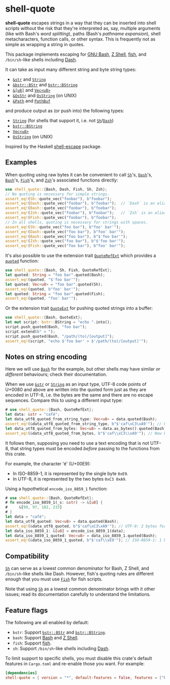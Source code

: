 <!--
    References; overridden in `src/lib.rs`.
    See https://linebender.org/blog/doc-include/.
 -->

[`&str`]: https://doc.rust-lang.org/stable/std/primitive.str.html
[`String`]: https://doc.rust-lang.org/stable/alloc/string/struct.String.html
[`bstr::BStr`]: https://docs.rs/bstr/latest/bstr/struct.BStr.html
[`bstr::BString`]: https://docs.rs/bstr/latest/bstr/struct.BString.html
[`slice`]: https://doc.rust-lang.org/stable/std/primitive.slice.html
[`Vec<u8>`]: https://doc.rust-lang.org/stable/std/vec/struct.Vec.html
[`OsStr`]: https://doc.rust-lang.org/stable/std/ffi/struct.OsStr.html
[`OsString`]: https://doc.rust-lang.org/stable/std/ffi/struct.OsString.html
[`Path`]: https://doc.rust-lang.org/stable/std/path/struct.Path.html
[`PathBuf`]: https://doc.rust-lang.org/stable/std/path/struct.PathBuf.html
[`Sh`]: https://docs.rs/shell-quote/latest/shell_quote/struct.Sh.html
[`Dash`]: https://docs.rs/shell-quote/latest/shell_quote/struct.Dash.html
[`Bash`]: https://docs.rs/shell-quote/latest/shell_quote/struct.Bash.html
[`Fish`]: https://docs.rs/shell-quote/latest/shell_quote/struct.Fish.html
[`Zsh`]: https://docs.rs/shell-quote/latest/shell_quote/struct.Zsh.html
[`QuoteRefExt`]: https://docs.rs/shell-quote/latest/shell_quote/trait.QuoteRefExt.html
[`QuoteRefExt::quoted`]: https://docs.rs/shell-quote/latest/shell_quote/trait.QuoteRefExt.html#tymethod.quoted
[`QuoteExt`]: https://docs.rs/shell-quote/latest/shell_quote/trait.QuoteExt.html

<!-- References end. -->

<div class="readme-only">

# shell-quote

</div>

**shell-quote** escapes strings in a way that they can be inserted into shell
scripts without the risk that they're interpreted as, say, multiple arguments
(like with Bash's _word splitting_), paths (Bash's _pathname expansion_), shell
metacharacters, function calls, or other syntax. This is frequently not as
simple as wrapping a string in quotes.

This package implements escaping for [GNU Bash][gnu-bash], [Z Shell][z-shell],
[fish][], and `/bin/sh`-like shells including [Dash][dash].

[dash]: https://en.wikipedia.org/wiki/Almquist_shell#dash
[gnu-bash]: https://www.gnu.org/software/bash/
[z-shell]: https://zsh.sourceforge.io/
[fish]: https://fishshell.com/

It can take as input many different string and byte string types:

- [`&str`] and [`String`]
- [`&bstr::BStr`][`bstr::BStr`] and [`bstr::BString`]
- [`&[u8]`][`slice`] and [`Vec<u8>`]
- [`&OsStr`][`OsStr`] and [`OsString`] (on UNIX)
- [`&Path`][`Path`] and [`PathBuf`]

and produce output as (or push into) the following types:

- [`String`] (for shells that support it, i.e. not [`Sh`]/[`Dash`])
- [`bstr::BString`]
- [`Vec<u8>`]
- [`OsString`] (on UNIX)

Inspired by the Haskell [shell-escape][] package.

[shell-escape]: https://github.com/solidsnack/shell-escape

## Examples

When quoting using raw bytes it can be convenient to call [`Sh`]'s, [`Dash`]'s,
[`Bash`]'s, [`Fish`]'s, and [`Zsh`]'s associated functions directly:

```rust
use shell_quote::{Bash, Dash, Fish, Sh, Zsh};
// No quoting is necessary for simple strings.
assert_eq!(Sh::quote_vec("foobar"), b"foobar");
assert_eq!(Dash::quote_vec("foobar"), b"foobar");  // `Dash` is an alias for `Sh`
assert_eq!(Bash::quote_vec("foobar"), b"foobar");
assert_eq!(Zsh::quote_vec("foobar"), b"foobar");   // `Zsh` is an alias for `Bash`
assert_eq!(Fish::quote_vec("foobar"), b"foobar");
// In all shells, quoting is necessary for strings with spaces.
assert_eq!(Sh::quote_vec("foo bar"), b"foo' bar'");
assert_eq!(Dash::quote_vec("foo bar"), b"foo' bar'");
assert_eq!(Bash::quote_vec("foo bar"), b"$'foo bar'");
assert_eq!(Zsh::quote_vec("foo bar"), b"$'foo bar'");
assert_eq!(Fish::quote_vec("foo bar"), b"foo' bar'");
```

It's also possible to use the extension trait [`QuoteRefExt`] which provides a
[`quoted`][`QuoteRefExt::quoted`] function:

```rust
use shell_quote::{Bash, Sh, Fish, QuoteRefExt};
let quoted: String = "foo bar".quoted(Bash);
assert_eq!(quoted, "$'foo bar'");
let quoted: Vec<u8> = "foo bar".quoted(Sh);
assert_eq!(quoted, b"foo' bar'");
let quoted: String = "foo bar".quoted(Fish);
assert_eq!(quoted, "foo' bar'");
```

Or the extension trait [`QuoteExt`] for pushing quoted strings into a buffer:

```rust
use shell_quote::{Bash, QuoteExt};
let mut script: bstr::BString = "echo ".into();
script.push_quoted(Bash, "foo bar");
script.extend(b" > ");
script.push_quoted(Bash, "/path/(to)/[output]");
assert_eq!(script, "echo $'foo bar' > $'/path/(to)/[output]'");
```

## Notes on string encoding

<div class="warning">

Here we will use [`Bash`] for the example, but other shells may have similar _or
different_ behaviours; check their documentation.

</div>

When we use [`&str`] or [`String`] as an input type, UTF-8 code points of U+0080
and above are written into the quoted form just as they are encoded in UTF-8,
i.e. the bytes are the same and there are no escape sequences. Compare this to
using a different input type:

```rust
# use shell_quote::{Bash, QuoteRefExt};
let data: &str = "café";
let data_utf8_quoted_from_string_type: Vec<u8> = data.quoted(Bash);
assert_eq!(&data_utf8_quoted_from_string_type, b"$'caf\xC3\xA9'"); // UTF-8, verbatim.
let data_utf8_quoted_from_bytes: Vec<u8> = data.as_bytes().quoted(Bash);
assert_eq!(&data_utf8_quoted_from_bytes, b"$'caf\\xC3\\xA9'"); // Now hex escaped!
```

It follows then, supposing you need to use a text encoding that is not UTF-8,
that string types must be encoded _before_ passing to the functions from this
crate.

For example, the character 'é' (U+00E9):

- In ISO-8859-1, it is represented by the single byte `0xE9`.
- In UTF-8, it is represented by the two bytes `0xC3 0xA9`.

Using a hypothetical `encode_iso_8859_1` function:

```rust
# use shell_quote::{Bash, QuoteRefExt};
# fn encode_iso_8859_1(_s: &str) -> &[u8] {
#     &[99, 97, 102, 233]
# }
let data = "café";
let data_utf8_quoted: Vec<u8> = data.quoted(Bash);
assert_eq!(&data_utf8_quoted, b"$'caf\xC3\xA9'"); // UTF-8: 2 bytes for é.
let data_iso_8859_1: &[u8] = encode_iso_8859_1(data);
let data_iso_8859_1_quoted: Vec<u8> = data_iso_8859_1.quoted(Bash);
assert_eq!(&data_iso_8859_1_quoted, b"$'caf\\xE9'"); // ISO-8859-1: 1 byte, hex escaped.
```

## Compatibility

[`Sh`] can serve as a lowest common denominator for Bash, Z Shell, and
`/bin/sh`-like shells like Dash. However, fish's quoting rules are different
enough that you must use [`Fish`] for fish scripts.

Note that using [`Sh`] as a lowest common denominator brings with it other
issues; read its documentation carefully to understand the limitations.

## Feature flags

The following are all enabled by default:

- `bstr`: Support [`bstr::BStr`] and [`bstr::BString`].
- `bash`: Support [Bash][gnu-bash] and [Z Shell][z-shell].
- `fish`: Support [fish][].
- `sh`: Support `/bin/sh`-like shells including [Dash][dash].

To limit support to specific shells, you must disable this crate's default
features in `Cargo.toml` and re-enable those you want. For example:

```toml
[dependencies]
shell-quote = { version = "*", default-features = false, features = ["bash"] }
```
